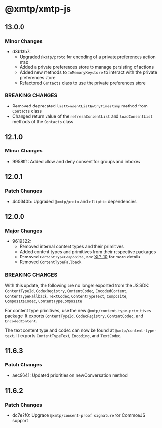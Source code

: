 # @xmtp/xmtp-js

## 13.0.0

### Minor Changes

- d3b13b7:
  - Upgraded `@xmtp/proto` for encoding of a private preferences action map
  - Added a private preferences store to manage persisting of actions
  - Added new methods to `InMemoryKeystore` to interact with the private preferences store
  - Refactored `Contacts` class to use the private preferences store

### BREAKING CHANGES

- Removed deprecated `lastConsentListEntryTimestamp` method from `Contacts` class
- Changed return value of the `refreshConsentList` and `loadConsentList` methods of the `Contacts` class

## 12.1.0

### Minor Changes

- 9958ff1: Added allow and deny consent for groups and inboxes

## 12.0.1

### Patch Changes

- 4c0340b: Upgraded `@xmtp/proto` and `elliptic` dependencies

## 12.0.0

### Major Changes

- 9619322:
  - Removed internal content types and their primitives
  - Added content types and primitives from their respective packages
  - Removed `ContentTypeComposite`, see [XIP-19](https://community.xmtp.org/t/xip-19-deprecate-the-composite-codec/525) for more details
  - Removed `ContentTypeFallback`

### BREAKING CHANGES

With this update, the following are no longer exported from the JS SDK: `ContentTypeId`, `CodecRegistry`, `ContentCodec`, `EncodedContent`, `ContentTypeFallback`, `TextCodec`, `ContentTypeText`, `Composite`, `CompositeCodec`, `ContentTypeComposite`

For content type primitives, use the new `@xmtp/content-type-primitives` package. It exports `ContentTypeId`, `CodecRegistry`, `ContentCodec`, and `EncodedContent`.

The text content type and codec can now be found at `@xmtp/content-type-text`. It exports `ContentTypeText`, `Encoding`, and `TextCodec`.

## 11.6.3

### Patch Changes

- aec9641: Updated priorities on newConversation method

## 11.6.2

### Patch Changes

- dc7e2f0: Upgrade `@xmtp/consent-proof-signature` for CommonJS support
